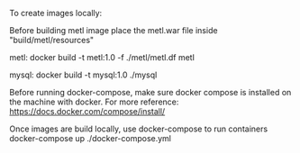 To create images locally:


Before building metl image place the metl.war file inside "build/metl/resources"

metl:
docker build -t metl:1.0  -f ./metl/metl.df metl

mysql:
docker build -t mysql:1.0 ./mysql


Before running docker-compose, make sure docker compose is installed on the machine with docker. For more reference:
https://docs.docker.com/compose/install/


Once images are build locally, use docker-compose to run containers
docker-compose up ./docker-compose.yml
